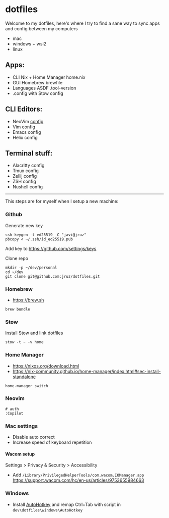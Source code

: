 # dotfiles

Welcome to my dotfiles, here's where I try to find a sane way to sync apps and config between my computers

- mac
- windows + wsl2
- linux

## Apps:

- CLI Nix + Home Manager home.nix
- GUI Homebrew brewfile
- Languages ASDF .tool-version
- .config with Stow config

## CLI Editors:

- NeoVim [config](/home/.config/nvim)
- Vim config
- Emacs config
- Helix config

## Terminal stuff:

- Alacritty config
- Tmux config
- Zellij config
- ZSH config
- Nushell config

---

This steps are for myself when I setup a new machine:

### Github

Generate new key

    ssh-keygen -t ed25519 -C "javi@jruz"
    pbcopy < ~/.ssh/id_ed25519.pub

Add key to https://github.com/settings/keys

Clone repo

    mkdir -p ~/dev/personal
    cd ~/dev
    git clone git@github.com:jruz/dotfiles.git

### Homebrew

- https://brew.sh

```
brew bundle
```

### Stow

Install Stow and link dotfiles

    stow -t ~ -v home

### Home Manager

- https://nixos.org/download.html
- https://nix-community.github.io/home-manager/index.html#sec-install-standalone

```
home-manager switch
```

### Neovim

    # auth
    :Copilot

### Mac settings

- Disable auto correct
- Increase speed of keyboard repetition

#### Wacom setup

Settings > Privacy & Security > Accessibility

- Add `/Library/PrivilegedHelperTools/com.wacom.IOManager.app`  
  https://support.wacom.com/hc/en-us/articles/9753655984663

### Windows

- Install [AutoHotkey](https://www.autohotkey.com) and remap Ctrl+Tab with script in `dev\dotfiles\windows\AutoHotkey`
